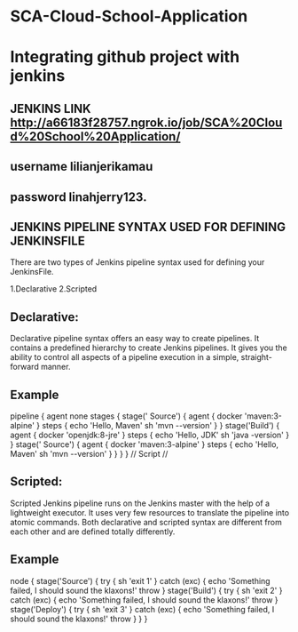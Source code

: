 # SCA-Cloud-School-Application
# Integrating github project with jenkins



## JENKINS LINK http://a66183f28757.ngrok.io/job/SCA%20Cloud%20School%20Application/
   ## username lilianjerikamau
   ## password linahjerry123.
        
        
        
## JENKINS PIPELINE SYNTAX USED FOR DEFINING JENKINSFILE
There are two types of Jenkins pipeline syntax used for defining your JenkinsFile.

1.Declarative
2.Scripted

## Declarative:

Declarative pipeline syntax offers an easy way to create pipelines. It contains a predefined hierarchy to create Jenkins pipelines. It gives you the ability to control all aspects of a pipeline execution in a simple, straight-forward manner.

## Example



pipeline {
    agent none 
    stages {
        stage(' Source') {
            agent { docker 'maven:3-alpine' } 
            steps {
                echo 'Hello, Maven'
                sh 'mvn --version'
            }
        }
        stage('Build') {
            agent { docker 'openjdk:8-jre' } 
            steps {
                echo 'Hello, JDK'
                sh 'java -version'
            }
        }
        stage(' Source') {
            agent { docker 'maven:3-alpine' } 
            steps {
                echo 'Hello, Maven'
                sh 'mvn --version'
            }
        }
    }
}
// Script //
    
  

## Scripted:

Scripted Jenkins pipeline runs on the Jenkins master with the help of a lightweight executor. It uses very few resources to translate the pipeline into atomic commands. Both declarative and scripted syntax are different from each other and are defined totally differently.


 ## Example 
 
node {
    stage('Source') {
        try {
            sh 'exit 1'
        }
        catch (exc) {
            echo 'Something failed, I should sound the klaxons!'
            throw
        }
     stage('Build') {
        try {
            sh 'exit 2'
        }
        catch (exc) {
            echo 'Something failed, I should sound the klaxons!'
            throw
        }
       stage('Deploy') {
        try {
            sh 'exit 3'
        }
        catch (exc) {
            echo 'Something failed, I should sound the klaxons!'
            throw
        }
    }
}
     

 
  
       
